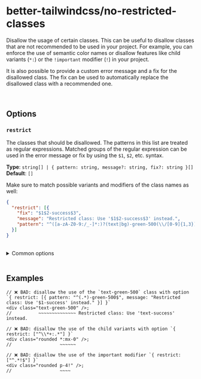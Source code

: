 # better-tailwindcss/no-restricted-classes

Disallow the usage of certain classes. This can be useful to disallow classes that are not recommended to be used in your project. For example, you can enforce the use of semantic color names or disallow features like child variants (`*:`) or the `!important` modifier (`!`) in your project.

It is also possible to provide a custom error message and a fix for the disallowed class. The fix can be used to automatically replace the disallowed class with a recommended one.

<br/>

## Options

### `restrict`

  The classes that should be disallowed. The patterns in this list are treated as regular expressions.
  Matched groups of the regular expression can be used in the error message or fix by using the `$1`, `$2`, etc. syntax.

  **Type**: `string[] | { pattern: string, message?: string, fix?: string }[]`  
  **Default**: `[]`

  Make sure to match possible variants and modifiers of the class names as well:

  ```json
  {
    "restrict": [{
      "fix": "$1$2-success$3",
      "message": "Restricted class: Use '$1$2-success$3' instead.",
      "pattern": "^([a-zA-Z0-9:/_-]*:)?(text|bg)-green-500(\\/[0-9]{1,3})?$"
    }]
  }
  ```

<br/>

<details>
  <summary>Common options</summary>

  <br/>

  These options are common to all rules and can also be set globally via the [`settings` object](../settings/settings.md).

  <br/>

### `attributes`

  The name of the attribute that contains the tailwind classes.  

  **Type**: Array of [Matchers](../configuration/advanced.md)  
  **Default**: [Name](../configuration/advanced.md#name-based-matching) for `"class"` and [strings Matcher](../configuration/advanced.md#types-of-matchers) for `"class", "className"`

  <br/>

### `callees`

  List of function names which arguments should also get linted.
  
  **Type**: Array of [Matchers](../configuration/advanced.md)  
  **Default**: [Matchers](../configuration/advanced.md#types-of-matchers) for `"cc", "clb", "clsx", "cn", "cnb", "ctl", "cva", "cx", "dcnb", "objstr", "tv", "twJoin", "twMerge"`

  <br/>

### `variables`

  List of variable names whose initializer should also get linted.  
  
  **Type**: Array of [Matchers](../configuration/advanced.md)  
  **Default**:  [strings Matcher](../configuration/advanced.md#types-of-matchers) for `"className", "classNames", "classes", "style", "styles"`

  <br/>

### `tags`

  List of template literal tag names whose content should get linted.  
  
  **Type**: Array of [Matchers](../configuration/advanced.md)  
  **Default**: None

  Note: When using the `tags` option, it is recommended to use the [strings Matcher](../configuration/advanced.md#types-of-matchers) for your tag names. This will ensure that nested expressions get linted correctly.

</details>

<br/>

## Examples

```tsx
// ❌ BAD: disallow the use of the `text-green-500` class with option `{ restrict: [{ pattern: "^(.*)-green-500$", message: "Restricted class: Use '$1-success' instead." }] }`
<div class="text-green-500" />;
//          ~~~~~~~~~~~~~~ Restricted class: Use 'text-success' instead.
```

```tsx
// ❌ BAD: disallow the use of the child variants with option `{ restrict: ["^\\*+:.*"] }`
<div class="rounded *:mx-0" />;
//                  ~~~~~~
```

```tsx
// ❌ BAD: disallow the use of the important modifier `{ restrict: ["^.*!$"] }`
<div class="rounded p-4!" />;
//                  ~~~~
```
